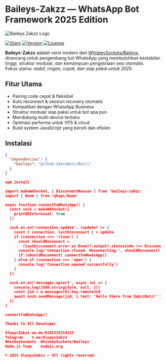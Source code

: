 # Baileys-Zakzz — WhatsApp Bot Framework 2025 Edition

![Baileys Zakzz Logo](https://img1.pixhost.to/images/9606/654011461_alwayszakzz.jpg)

[![Stars](https://img.shields.io/github/stars/ZakzzBotz/Bails?style=for-the-badge)](https://github.com/ZakzzBotz/Bails)
[![Version](https://img.shields.io/npm/v/baileys-zakzz?style=for-the-badge)](https://www.npmjs.com/package/baileys-zakzz)
[![License](https://img.shields.io/badge/license-MIT-blue?style=for-the-badge)](#license)

**Baileys-Zakzz** adalah versi modern dari [WhiskeySockets/Baileys](https://github.com/WhiskeySockets/Baileys), dirancang untuk pengembang bot WhatsApp yang membutuhkan kestabilan tinggi, struktur modular, dan kemampuan pengelolaan sesi otomatis.  
Fokus utama: *stabil, ringan, cepat, dan siap pakai untuk 2025.*

## Fitur Utama

- Pairing code cepat & fleksibel  
- Auto reconnect & session recovery otomatis  
- Kompatibel dengan WhatsApp Business  
- Struktur modular siap pakai untuk bot apa pun  
- Mendukung multi-device terbaru  
- Optimasi performa untuk VPS & cloud  
- Build system JavaScript yang bersih dan efisien  

## Instalasi

```json
{
  "dependencies": {
    "baileys": "github:ZakzzBotz/Bails"
  }
}

npm install

import makeWASocket, { DisconnectReason } from 'baileys-zakzz'
import { Boom } from '@hapi/boom'

async function connectToWhatsApp() {
  const sock = makeWASocket({
    printQRInTerminal: true
  })

  sock.ev.on('connection.update', (update) => {
    const { connection, lastDisconnect } = update
    if (connection === 'close') {
      const shouldReconnect =
        (lastDisconnect.error as Boom)?.output?.statusCode !== DisconnectReason.loggedOut
      console.log('Connection closed. Reconnecting:', shouldReconnect)
      if (shouldReconnect) connectToWhatsApp()
    } else if (connection === 'open') {
      console.log('Connection opened successfully')
    }
  })

  sock.ev.on('messages.upsert', async (m) => {
    console.log(JSON.stringify(m, null, 2))
    const jid = m.messages[0].key.remoteJid
    await sock.sendMessage(jid, { text: 'Hello there from ZakzzBotz!' })
  })
}

connectToWhatsApp()

Thanks To All Developer

AlwaysZakzz	wa.me/6282315314215
Telegram	t.me/AlwaysZakzz
WhiskeySockets	WhiskeySockets/Baileys
Node.js Team	nodejs.org

© 2025 AlwaysZakzz — All rights reserved.
